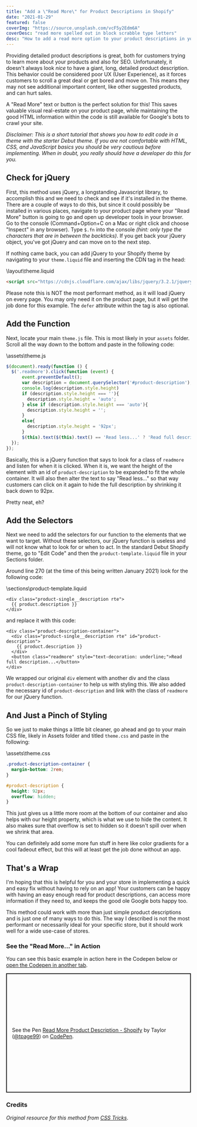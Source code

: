```yaml
---
title: "Add a \"Read More\" for Product Descriptions in Shopify"
date: "2021-01-29"
featured: false
coverImg: "https://source.unsplash.com/vcF5y2Edm6A"
coverDesc: "read more spelled out in block scrabble type letters"
desc: "How to add a read more option to your product descriptions in your Shopify store when they become very long, without using an app."
---
```


Providing detailed product descriptions is great, both for customers trying to learn more about your products and also for SEO. Unfortunately, it doesn't always look _nice_ to have a giant, long, detailed product description. This behavior could be considered poor UX (User Experience), as it forces customers to scroll a great deal or get bored and move on. This means they may not see additional important content, like other suggested products, and can hurt sales.

A "Read More" text or button is the perfect solution for this! This saves valuable visual real-estate on your product page, while maintaining the good HTML information within the code is still available for Google's bots to crawl your site. 

_Disclaimer: This is a short tutorial that shows you how to edit code in a theme with the starter Debut theme. If you are not comfortable with HTML, CSS, and JavaScript basics you should be very cautious before implementing. When in doubt, you really should have a developer do this for you._  

## Check for jQuery  

First, this method uses jQuery, a longstanding Javascript library, to accomplish this and we need to check and see if it's installed in the theme. There are a couple of ways to do this, but since it could possibly be installed in various places, navigate to your product page where your "Read More" button is going to go and open up developer tools in your browser. Go to the console (Command+Option+C on a Mac or right click and choose "Inspect" in any browser). Type `$.fn` into the console _(hint: only type the characters that are in between the backticks)_. If you get back your jQuery object, you've got jQuery and can move on to the next step.   

If nothing came back, you can add jQuery to your Shopify theme by navigating to your `theme.liquid` file and inserting the CDN tag in the head: 

\layout\theme.liquid
```html
<script src="https://cdnjs.cloudflare.com/ajax/libs/jquery/3.2.1/jquery.min.js" defer></script>
```

Please note this is NOT the most performant method, as it will load jQuery on every page. You may only need it on the product page, but it will get the job done for this example. The `defer` attribute within the tag is also optional. 

## Add the Function  

Next, locate your main `theme.js` file. This is most likely in your `assets` folder. Scroll all the way down to the bottom and paste in the following code: 

\assets\theme.js  
```javascript
$(document).ready(function () {
  $('.readmore').click(function (event) {
      event.preventDefault();
      var description = document.querySelector('#product-description');
      console.log(description.style.height)
      if (description.style.height === ''){
        description.style.height = 'auto';
      } else if (description.style.height === 'auto'){
        description.style.height = '';
      }
      else{
        description.style.height = '92px';
      }
      $(this).text($(this).text() == 'Read less...' ? 'Read full description...' : 'Read less...');
  });
});
``` 

Basically, this is a jQuery function that says to look for a class of `readmore` and listen for when it is clicked. When it is, we want the height of the element with an id of `product-description` to be expanded to fit the whole container. It will also then alter the text to say "Read less..." so that way customers can click on it again to hide the full description by shrinking it back down to 92px. 

Pretty neat, eh?

## Add the Selectors  

Next we need to add the selectors for our function to the elements that we want to target. Without these selectors, our jQuery function is useless and will not know what to look for or when to act. In the standard Debut Shopify theme, go to "Edit Code" and then the `product-template.liquid` file in your Sections folder.  

Around line 270 (at the time of this being written January 2021) look for the following code: 

\sections\product-template.liquid
```liquid
<div class="product-single__description rte">
  {{ product.description }}
</div>
```  

and replace it with this code: 

```liquid
<div class="product-description-container">
  <div class="product-single__description rte" id="product-description">
    {{ product.description }}
  </div>
  <button class="readmore" style="text-decoration: underline;">Read full description...</button>
</div>
```  

We wrapped our original `div` element with another div and the class `product-description-container` to help us with styling this. We also added the necessary id of `product-description` and link with the class of `readmore` for our jQuery function.  

## And Just a Pinch of Styling  

So we just to make things a little bit cleaner, go ahead and go to your main CSS file, likely in Assets folder and titled `theme.css` and paste in the following: 

\assets\theme.css  

```css
.product-description-container {
  margin-bottom: 2rem;
}

#product-description {
  height: 92px;
  overflow: hidden;
}
```

This just gives us a little more room at the bottom of our container and also helps with our height property, which is what we use to hide the content. It also makes sure that overflow is set to hidden so it doesn't spill over when we shrink that area. 

You can definitely add some more fun stuff in here like color gradients for a cool fadeout effect, but this will at least get the job done without an app.  

## That's a Wrap  

I'm hoping that this is helpful for you and your store in implementing a quick and easy fix without having to rely on an app! Your customers can be happy with having an easy enough read for product descriptions, can access more information if they need to, and keeps the good ole Google bots happy too.  

This method could work with more than just simple product descriptions and is just one of many ways to do this. The way I described is not the most performant or necessarily ideal for your specific store, but it should work well for a wide use-case of stores. 

### See the "Read More..." in Action 
You can see this basic example in action here in the Codepen below or <a href="https://codepen.io/tpage99/pen/abBzoMX" target="_blank" rel="noopener">open the Codepen in another tab</a>. 

<p class="codepen" data-height="325" data-theme-id="dark" data-default-tab="html,result" data-user="tpage99" data-slug-hash="abBzoMX" data-preview="true" style="height: 325px; box-sizing: border-box; display: flex; align-items: center; justify-content: center; border: 2px solid; margin: 1em 0; padding: 1em;" data-pen-title="Read More Product Description - Shopify">
  <span>See the Pen <a href="https://codepen.io/tpage99/pen/abBzoMX">
  Read More Product Description - Shopify</a> by Taylor (<a href="https://codepen.io/tpage99">@tpage99</a>)
  on <a href="https://codepen.io">CodePen</a>.</span>
</p>
<script async src="https://cpwebassets.codepen.io/assets/embed/ei.js"></script>

### Credits 
_Original resource for this method from <a href="https://css-tricks.com/text-fade-read-more/" target="_blank" rel="noopener">CSS Tricks</a>_.